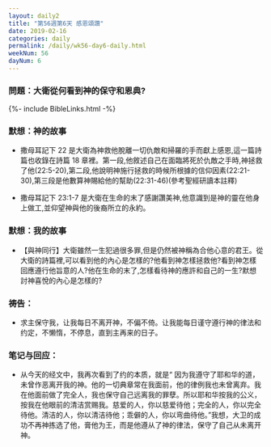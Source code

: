 ```yaml
---
layout: daily2
title: "第56週第6天 感恩頌讚"
date: 2019-02-16
categories: daily
permalink: /daily/wk56-day6-daily.html
weekNum: 56
dayNum: 6
---
```


### 問題：大衛從何看到神的保守和恩典?

{%- include BibleLinks.html -%}

### 默想：神的故事 
+ 撒母耳記下 22 是大衛為神救他脫離一切仇敵和掃羅的手而獻上感恩,這一篇詩篇也收錄在詩篇 18 章裡。第一段,他敘述自己在面臨將死於仇敵之手時,神拯救了他(22:5-20),第二段,他說明神施行拯救的時候所根據的信仰因素(22:21-30),第三段是他數算神賜給他的幫助(22:31-46)(參考聖經研讀本註釋)

+ 撒母耳記下 23:1-7 是大衛在生命的末了感謝讚美神,他意識到是神的靈在他身上做工,並仰望神與他的後裔所立的永約。

### 默想：我的故事
+ 【與神同行】大衛雖然一生犯過很多罪,但是仍然被神稱為合他心意的君王。從大衛的詩篇裡,可以看到他的內心是怎樣的?他看到神怎樣拯救他?看到神怎樣回應遵行他旨意的人?他在生命的末了,怎樣看待神的應許和自己的一生?默想討神喜悅的內心是怎樣的?

### 祷告：

+ 求主保守我，让我每日不离开神，不偏不倚。让我能每日谨守遵行神的律法和约定，不懒惰，不停息，直到主再来的日子。

### 笔记与回应：

+ 从今天的经文中，我再次看到了约的本质，就是“ 因为我遵守了耶和华的道，未曾作恶离开我的神。他的一切典章常在我面前，他的律例我也未曾离弃。我在他面前做了完全人，我也保守自己远离我的罪孽。所以耶和华按我的公义，按我在他眼前的清洁赏赐我。慈爱的人，你以慈爱待他；完全的人，你以完全待他。清洁的人，你以清洁待他；乖僻的人，你以弯曲待他。”我想，大卫的成功不再神拣选了他，膏他为王，而是他遵从了神的律法，保守了自己从未离开神。